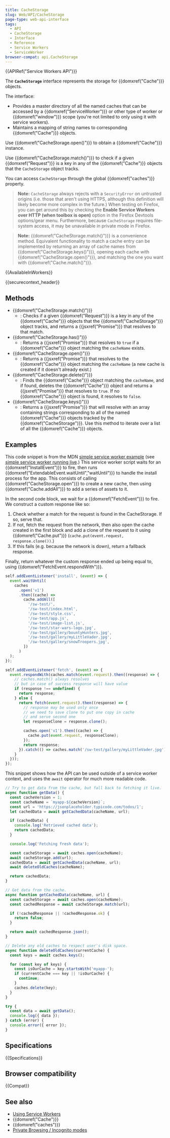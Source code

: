 ```yaml
---
title: CacheStorage
slug: Web/API/CacheStorage
page-type: web-api-interface
tags:
  - API
  - CacheStorage
  - Interface
  - Reference
  - Service Workers
  - ServiceWorker
browser-compat: api.CacheStorage
---
```

{{APIRef("Service Workers API")}}

The **`CacheStorage`** interface represents the storage for {{domxref("Cache")}} objects.

The interface:

- Provides a master directory of all the named caches that can be accessed by a {{domxref("ServiceWorker")}} or other type of worker or {{domxref("window")}} scope (you're not limited to only using it with service workers).
- Maintains a mapping of string names to corresponding {{domxref("Cache")}} objects.

Use {{domxref("CacheStorage.open()")}} to obtain a {{domxref("Cache")}} instance.

Use {{domxref("CacheStorage.match()")}} to check if a given {{domxref("Request")}} is a key in any of the {{domxref("Cache")}} objects that the `CacheStorage` object tracks.

You can access `CacheStorage` through the global {{domxref("caches")}} property.

> **Note:** `CacheStorage` always rejects with a `SecurityError` on untrusted origins (i.e. those that aren't using HTTPS, although this definition will likely become more complex in the future.) When testing on Firefox, you can get around this by checking the **Enable Service Workers over HTTP (when toolbox is open)** option in the Firefox Devtools options/gear menu. Furthermore, because `CacheStorage` requires file-system access, it may be unavailable in private mode in Firefox.

> **Note:** {{domxref("CacheStorage.match()")}} is a convenience method. Equivalent functionality to match a cache entry can be implemented by returning an array of cache names from {{domxref("CacheStorage.keys()")}}, opening each cache with {{domxref("CacheStorage.open()")}}, and matching the one you want with {{domxref("Cache.match()")}}.

{{AvailableInWorkers}}

{{securecontext_header}}

## Methods

- {{domxref("CacheStorage.match()")}}
  - : Checks if a given {{domxref("Request")}} is a key in any of the {{domxref("Cache")}} objects that the {{domxref("CacheStorage")}} object tracks, and returns a {{jsxref("Promise")}} that resolves to that match.
- {{domxref("CacheStorage.has()")}}
  - : Returns a {{jsxref("Promise")}} that resolves to `true` if a {{domxref("Cache")}} object matching the `cacheName` exists.
- {{domxref("CacheStorage.open()")}}
  - : Returns a {{jsxref("Promise")}} that resolves to the {{domxref("Cache")}} object matching the `cacheName` (a new cache is created if it doesn't already exist.)
- {{domxref("CacheStorage.delete()")}}
  - : Finds the {{domxref("Cache")}} object matching the `cacheName`, and if found, deletes the {{domxref("Cache")}} object and returns a {{jsxref("Promise")}} that resolves to `true`. If no {{domxref("Cache")}} object is found, it resolves to `false`.
- {{domxref("CacheStorage.keys()")}}
  - : Returns a {{jsxref("Promise")}} that will resolve with an array containing strings corresponding to all of the named {{domxref("Cache")}} objects tracked by the {{domxref("CacheStorage")}}. Use this method to iterate over a list of all the {{domxref("Cache")}} objects.

## Examples

This code snippet is from the MDN [simple service worker example](https://github.com/mdn/dom-examples/tree/master/service-worker/simple-service-worker) (see [simple service worker running live](https://mdn.github.io/dom-examples/service-worker/simple-service-worker/).)
This service worker script waits for an {{domxref("InstallEvent")}} to fire, then runs {{domxref("ExtendableEvent.waitUntil","waitUntil")}} to handle the install process for the app. This consists of calling {{domxref("CacheStorage.open")}} to create a new cache, then using {{domxref("Cache.addAll")}} to add a series of assets to it.

In the second code block, we wait for a {{domxref("FetchEvent")}} to fire. We construct a custom response like so:

1. Check whether a match for the request is found in the CacheStorage. If so, serve that.
2. If not, fetch the request from the network, then also open the cache created in the first block and add a clone of the request to it using {{domxref("Cache.put")}} (`cache.put(event.request, response.clone())`.)
3. If this fails (e.g. because the network is down), return a fallback response.

Finally, return whatever the custom response ended up being equal to, using {{domxref("FetchEvent.respondWith")}}.

```js
self.addEventListener('install', (event) => {
  event.waitUntil(
    caches
      .open('v1')
      .then((cache) =>
        cache.addAll([
          '/sw-test/',
          '/sw-test/index.html',
          '/sw-test/style.css',
          '/sw-test/app.js',
          '/sw-test/image-list.js',
          '/sw-test/star-wars-logo.jpg',
          '/sw-test/gallery/bountyHunters.jpg',
          '/sw-test/gallery/myLittleVader.jpg',
          '/sw-test/gallery/snowTroopers.jpg',
        ])
      )
  );
});

self.addEventListener('fetch', (event) => {
  event.respondWith(caches.match(event.request).then((response) => {
    // caches.match() always resolves
    // but in case of success response will have value
    if (response !== undefined) {
      return response;
    } else {
      return fetch(event.request).then((response) => {
        // response may be used only once
        // we need to save clone to put one copy in cache
        // and serve second one
        let responseClone = response.clone();

        caches.open('v1').then((cache) => {
          cache.put(event.request, responseClone);
        });
        return response;
      }).catch(() => caches.match('/sw-test/gallery/myLittleVader.jpg'));
    }
  }));
});
```

This snippet shows how the API can be used outside of a service worker context, and uses the `await` operator for much more readable code.

```js
// Try to get data from the cache, but fall back to fetching it live.
async function getData() {
  const cacheVersion = 1;
  const cacheName = `myapp-${cacheVersion}`;
  const url = 'https://jsonplaceholder.typicode.com/todos/1';
  let cachedData = await getCachedData(cacheName, url);

  if (cachedData) {
    console.log('Retrieved cached data');
    return cachedData;
  }

  console.log('Fetching fresh data');

  const cacheStorage = await caches.open(cacheName);
  await cacheStorage.add(url);
  cachedData = await getCachedData(cacheName, url);
  await deleteOldCaches(cacheName);

  return cachedData;
}

// Get data from the cache.
async function getCachedData(cacheName, url) {
  const cacheStorage = await caches.open(cacheName);
  const cachedResponse = await cacheStorage.match(url);

  if (!cachedResponse || !cachedResponse.ok) {
    return false;
  }

  return await cachedResponse.json();
}

// Delete any old caches to respect user's disk space.
async function deleteOldCaches(currentCache) {
  const keys = await caches.keys();

  for (const key of keys) {
    const isOurCache = key.startsWith('myapp-');
    if (currentCache === key || !isOurCache) {
      continue;
    }
    caches.delete(key);
  }
}

try {
  const data = await getData();
  console.log({ data });
} catch (error) {
  console.error({ error });
}
```

## Specifications

{{Specifications}}

## Browser compatibility

{{Compat}}

## See also

- [Using Service Workers](/en-US/docs/Web/API/Service_Worker_API/Using_Service_Workers)
- {{domxref("Cache")}}
- {{domxref("caches")}}
- [Private Browsing / Incognito modes](/en-US/docs/Web/API/Web_Storage_API#private_browsing_incognito_modes)
